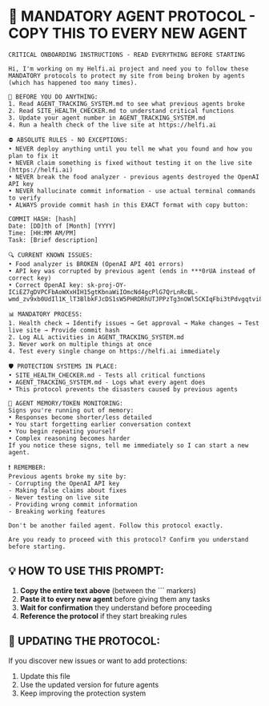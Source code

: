 # 🚨 MANDATORY AGENT PROTOCOL - COPY THIS TO EVERY NEW AGENT

```
CRITICAL ONBOARDING INSTRUCTIONS - READ EVERYTHING BEFORE STARTING

Hi, I'm working on my Helfi.ai project and need you to follow these MANDATORY protocols to protect my site from being broken by agents (which has happened too many times).

🚨 BEFORE YOU DO ANYTHING:
1. Read AGENT_TRACKING_SYSTEM.md to see what previous agents broke
2. Read SITE_HEALTH_CHECKER.md to understand critical functions
3. Update your agent number in AGENT_TRACKING_SYSTEM.md
4. Run a health check of the live site at https://helfi.ai

⛔ ABSOLUTE RULES - NO EXCEPTIONS:
• NEVER deploy anything until you tell me what you found and how you plan to fix it
• NEVER claim something is fixed without testing it on the live site (https://helfi.ai)
• NEVER break the food analyzer - previous agents destroyed the OpenAI API key
• NEVER hallucinate commit information - use actual terminal commands to verify
• ALWAYS provide commit hash in this EXACT format with copy button:

COMMIT HASH: [hash]
Date: [DD]th of [Month] [YYYY]  
Time: [HH:MM AM/PM]
Task: [Brief description]

🔍 CURRENT KNOWN ISSUES:
• Food analyzer is BROKEN (OpenAI API 401 errors)
• API key was corrupted by previous agent (ends in ***0rUA instead of correct key)
• Correct OpenAI key: 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

📊 MANDATORY PROCESS:
1. Health check → Identify issues → Get approval → Make changes → Test live site → Provide commit hash
2. Log ALL activities in AGENT_TRACKING_SYSTEM.md
3. Never work on multiple things at once
4. Test every single change on https://helfi.ai immediately

🛡️ PROTECTION SYSTEMS IN PLACE:
• SITE_HEALTH_CHECKER.md - Tests all critical functions
• AGENT_TRACKING_SYSTEM.md - Logs what every agent does
• This protocol prevents the disasters caused by previous agents

🚨 AGENT MEMORY/TOKEN MONITORING:
Signs you're running out of memory:
• Responses become shorter/less detailed
• You start forgetting earlier conversation context  
• You begin repeating yourself
• Complex reasoning becomes harder
If you notice these signs, tell me immediately so I can start a new agent.

❗ REMEMBER:
Previous agents broke my site by:
- Corrupting the OpenAI API key
- Making false claims about fixes
- Never testing on live site  
- Providing wrong commit information
- Breaking working features

Don't be another failed agent. Follow this protocol exactly.

Are you ready to proceed with this protocol? Confirm you understand before starting.
```

## 💡 **HOW TO USE THIS PROMPT:**

1. **Copy the entire text above** (between the ``` markers)
2. **Paste it to every new agent** before giving them any tasks
3. **Wait for confirmation** they understand before proceeding
4. **Reference the protocol** if they start breaking rules

## 🔄 **UPDATING THE PROTOCOL:**

If you discover new issues or want to add protections:
1. Update this file
2. Use the updated version for future agents
3. Keep improving the protection system 